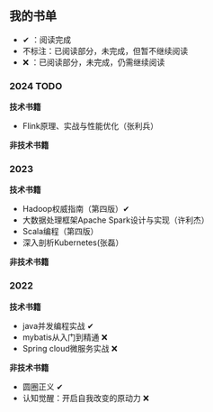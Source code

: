 ## 我的书单
* ✔ ：阅读完成
* 不标注：已阅读部分，未完成，但暂不继续阅读
* ❌ ：已阅读部分，未完成，仍需继续阅读

### 2024 TODO

**技术书籍**
* Flink原理、实战与性能优化（张利兵）

**非技术书籍**

### 2023

**技术书籍**
* Hadoop权威指南（第四版）✔ 
* 大数据处理框架Apache Spark设计与实现（许利杰）
* Scala编程（第四版）
* 深入剖析Kubernetes(张磊）

**非技术书籍**

### 2022

**技术书籍**
* java并发编程实战 ✔ 
* mybatis从入门到精通 ❌
* Spring cloud微服务实战 ❌

**非技术书籍**
* 圆圈正义 ✔
* 认知觉醒：开启自我改变的原动力 ❌
